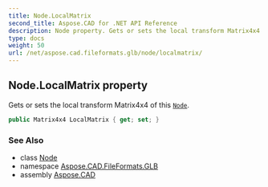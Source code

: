 ```yaml
---
title: Node.LocalMatrix
second_title: Aspose.CAD for .NET API Reference
description: Node property. Gets or sets the local transform Matrix4x4 of this Node
type: docs
weight: 50
url: /net/aspose.cad.fileformats.glb/node/localmatrix/
---
```

## Node.LocalMatrix property

Gets or sets the local transform Matrix4x4 of this [`Node`](../).

```csharp
public Matrix4x4 LocalMatrix { get; set; }
```

### See Also

* class [Node](../)
* namespace [Aspose.CAD.FileFormats.GLB](../../node/)
* assembly [Aspose.CAD](../../../)


